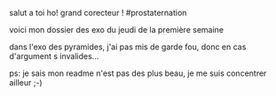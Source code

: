 salut a toi ho! grand corecteur ! #prostaternation

voici mon dossier des exo du jeudi de la première semaine

dans l'exo des pyramides, j'ai pas mis de garde fou, donc en cas d'argument s invalides...





ps: je sais mon readme n'est pas des plus beau, je me suis concentrer ailleur ;-)







